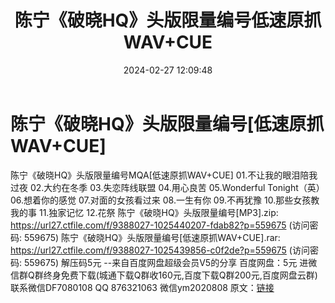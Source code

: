 ﻿---
title: 陈宁《破晓HQ》头版限量编号低速原抓WAV+CUE
date: 2024-02-27 12:09:48
categories: 新碟专辑、稀有等精品
tags: 华语中文
---
# 陈宁《破晓HQ》头版限量编号[低速原抓WAV+CUE]

陈宁《破晓HQ》头版限量编号MQA[低速原抓WAV+CUE]
01.不让我的眼泪陪我过夜
02.大约在冬季
03.失恋阵线联盟
04.用心良苦
05.Wonderful Tonight（英）
06.想着你的感觉
07.对面的女孩看过来
08.一生有你
09.不再犹豫
10.那些女孩教我的事
11.独家记忆
12.花祭
陈宁《破晓HQ》头版限量编号[MP3].zip: https://url27.ctfile.com/f/9388027-1025440207-fdab82?p=559675
(访问密码: 559675)
陈宁《破晓HQ》头版限量编号[低速原抓WAV+CUE].rar: https://url27.ctfile.com/f/9388027-1025439856-c0f2de?p=559675
(访问密码: 559675)
解压码5元
--来自百度网盘超级会员V5的分享
百度网盘：5元
进微信群Q群终身免费下载(城通下载Q群收160元,百度下载Q群200元,百度网盘云群)
联系微信DF7080108 QQ 876321063
微信ym2020808
原文：[链接](https://blog.sina.com.cn/s/blog_1647c7e76010314ii.html)